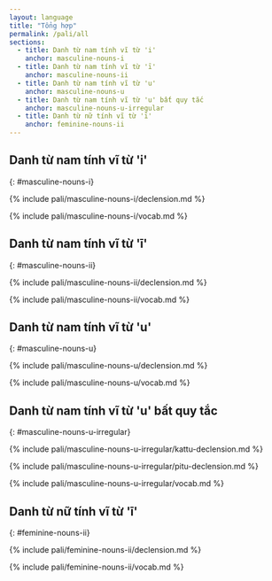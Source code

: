 ```yaml
---
layout: language
title: "Tổng hợp"
permalink: /pali/all
sections:
  - title: Danh từ nam tính vĩ từ 'i' 
    anchor: masculine-nouns-i
  - title: Danh từ nam tính vĩ từ 'ī' 
    anchor: masculine-nouns-ii
  - title: Danh từ nam tính vĩ từ 'u' 
    anchor: masculine-nouns-u
  - title: Danh từ nam tính vĩ từ 'u' bất quy tắc 
    anchor: masculine-nouns-u-irregular
  - title: Danh từ nữ tính vĩ từ 'ī' 
    anchor: feminine-nouns-ii
---
```


## Danh từ nam tính vĩ từ 'i'
{: #masculine-nouns-i}

{% include pali/masculine-nouns-i/declension.md %}

{% include pali/masculine-nouns-i/vocab.md %}

## Danh từ nam tính vĩ từ 'ī'
{: #masculine-nouns-ii}

{% include pali/masculine-nouns-ii/declension.md %}

{% include pali/masculine-nouns-ii/vocab.md %}

## Danh từ nam tính vĩ từ 'u'
{: #masculine-nouns-u}

{% include pali/masculine-nouns-u/declension.md %}

{% include pali/masculine-nouns-u/vocab.md %}

## Danh từ nam tính vĩ từ 'u' bất quy tắc
{: #masculine-nouns-u-irregular}

{% include pali/masculine-nouns-u-irregular/kattu-declension.md %}

{% include pali/masculine-nouns-u-irregular/pitu-declension.md %}

{% include pali/masculine-nouns-u-irregular/vocab.md %}

## Danh từ nữ tính vĩ từ 'ī'
{: #feminine-nouns-ii}

{% include pali/feminine-nouns-ii/declension.md %}

{% include pali/feminine-nouns-ii/vocab.md %}
